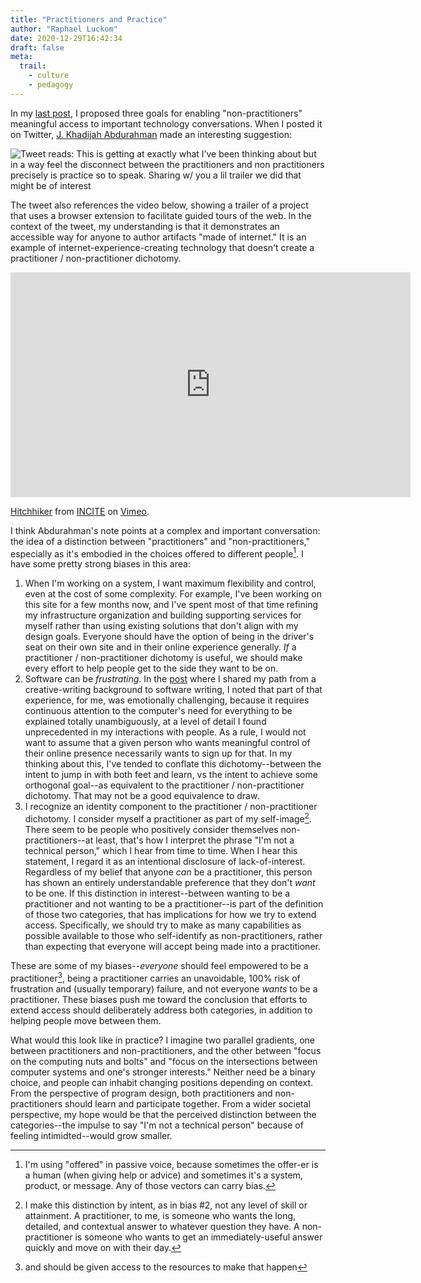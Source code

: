 ```yaml
---
title: "Practitioners and Practice"
author: "Raphael Luckom"
date: 2020-12-29T16:42:34
draft: false
meta:
  trail:
    - culture
    - pedagogy
---
```

In my [last post](https://raphaelluckom.com/posts/toward_legible_computing.html), I proposed three goals
for enabling "non-practitioners" meaningful access to important technology conversations. When I posted
it on Twitter, [J. Khadijah Abdurahman](https://twitter.com/UpFromTheCracks) made an interesting suggestion:

![Tweet reads: This is getting at exactly what I’ve been thinking about but in a way feel the disconnect between the practitioners and non practitioners precisely is practice so to speak. Sharing w/ you a lil trailer we did that might be of interest](/img/tweets/practice.png)

The tweet also references the video below, showing a trailer of a project that 
uses a browser extension to facilitate guided tours of the web. In the context of the tweet, my understanding is that
it demonstrates an accessible way for anyone to author artifacts "made of internet." It is an example of internet-experience-creating
technology that doesn't create a practitioner / non-practitioner dichotomy.

<iframe src="https://player.vimeo.com/video/444593426" width="640" height="360" frameborder="0" allow="autoplay; fullscreen" allowfullscreen></iframe>
<p><a href="https://vimeo.com/444593426">Hitchhiker</a> from <a href="https://vimeo.com/user49750071">INCITE</a> on <a href="https://vimeo.com">Vimeo</a>.</p>

I think Abdurahman's note points at a complex and important conversation: the idea of a distinction between "practitioners"
and "non-practitioners," especially as it's embodied in the choices offered to different people[^1]. I have some pretty strong biases in this area:

1. When I'm working on a system, I want maximum flexibility and control, even at the cost of some complexity. For example,
   I've been working on this site for a few months now, and I've spent most of that time refining my infrastructure organization
   and building supporting services for myself rather than using existing solutions that don't align with my design goals. Everyone
   should have the option of being in the driver's seat on their own site and in their online experience generally. _If_ a
   practitioner / non-practitioner dichotomy is useful, we should make every effort to help people get to the side they 
   want to be on.
2. Software can be _frustrating_. In the [post](https://raphaelluckom.com/posts/foundations.html) where I shared my path from a
   creative-writing background to software writing, I noted that part of that experience, for me, was emotionally challenging,
   because it requires continuous attention to the computer's need for everything to be explained totally unambiguously, at a level
   of detail I found unprecedented in my interactions with people. As a rule, I would not want to assume that a given person
   who wants meaningful control of their online presence necessarily wants to sign up for that. In my thinking about this, I've
   tended to conflate this dichotomy--between the intent to jump in with both feet and learn, vs the intent to achieve some
   orthogonal goal--as equivalent to the practitioner / non-practitioner dichotomy. That may not be a good equivalence to draw.
3. I recognize an identity component to the practitioner / non-practitioner dichotomy. I consider myself a practitioner as part of
   my self-image[^2]. There seem to be people who positively consider themselves non-practitioners--at least, that's how I
   interpret the phrase "I'm not a technical person," which I hear from time to time. When I hear this statement, I regard it
   as an intentional disclosure of lack-of-interest. Regardless of my belief that anyone _can_ be a practitioner, this person
   has shown an entirely understandable preference that they don't _want_ to be one. If this distinction in interest--between wanting to be
   a practitioner and not wanting to be a practitioner--is part of the definition of those two categories, that has implications
   for how we try to extend access. Specifically, we should try to make as many capabilities as possible available to those who
   self-identify as non-practitioners, rather than expecting that everyone will accept being made into a practitioner.

These are some of my biases--_everyone_ should feel empowered to be a practitioner[^3], being a practitioner carries an unavoidable, 
100% risk of frustration and (usually temporary) failure, and not everyone _wants_ to be a practitioner. These biases push me toward
the conclusion that efforts to extend access should deliberately address both categories, in addition to helping people move between them.

What would this look like in practice? I imagine two parallel gradients, one between practitioners and non-practitioners, and
the other between "focus on the computing nuts and bolts" and "focus on the intersections between computer systems and one's stronger interests."
Neither need be a binary choice, and people can inhabit changing positions depending on context. From the perspective of program design,
both practitioners and non-practitioners should learn and participate together. From a wider societal perspective, my hope would be that
the perceived distinction between the categories--the impulse to say "I'm not a technical person" because of feeling intimidted--would
grow smaller.


[^1]: I'm using "offered" in passive voice, because sometimes the offer-er is a human (when giving help or advice) and sometimes
      it's a system, product, or message. Any of those vectors can carry bias.

[^2]: I make this distinction by intent, as in bias #2, not any level of skill or attainment. A practitioner, to me, is someone who
      wants the long, detailed, and contextual answer to whatever question they have. A non-practitioner is someone who wants to
      get an immediately-useful answer quickly and move on with their day. 

[^3]: and should be given access to the resources to make that happen
